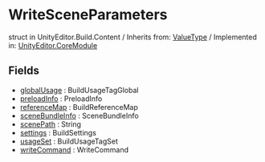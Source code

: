 # WriteSceneParameters
struct in UnityEditor.Build.Content
 / Inherits from: <a href="https://docs.unity3d.com/6000.0/Documentation/ScriptReference/ValueType.html" target="_blank">ValueType</a> / Implemented in: <a href="https://docs.unity3d.com/6000.0/Documentation/ScriptReference/UnityEditor.CoreModule.html" target="_blank">UnityEditor.CoreModule</a>
## Fields
- <a href="https://docs.unity3d.com/6000.0/Documentation/ScriptReference/WriteSceneParameters-globalUsage.html" target="_blank">globalUsage</a> : BuildUsageTagGlobal
- <a href="https://docs.unity3d.com/6000.0/Documentation/ScriptReference/WriteSceneParameters-preloadInfo.html" target="_blank">preloadInfo</a> : PreloadInfo
- <a href="https://docs.unity3d.com/6000.0/Documentation/ScriptReference/WriteSceneParameters-referenceMap.html" target="_blank">referenceMap</a> : BuildReferenceMap
- <a href="https://docs.unity3d.com/6000.0/Documentation/ScriptReference/WriteSceneParameters-sceneBundleInfo.html" target="_blank">sceneBundleInfo</a> : SceneBundleInfo
- <a href="https://docs.unity3d.com/6000.0/Documentation/ScriptReference/WriteSceneParameters-scenePath.html" target="_blank">scenePath</a> : String
- <a href="https://docs.unity3d.com/6000.0/Documentation/ScriptReference/WriteSceneParameters-settings.html" target="_blank">settings</a> : BuildSettings
- <a href="https://docs.unity3d.com/6000.0/Documentation/ScriptReference/WriteSceneParameters-usageSet.html" target="_blank">usageSet</a> : BuildUsageTagSet
- <a href="https://docs.unity3d.com/6000.0/Documentation/ScriptReference/WriteSceneParameters-writeCommand.html" target="_blank">writeCommand</a> : WriteCommand
